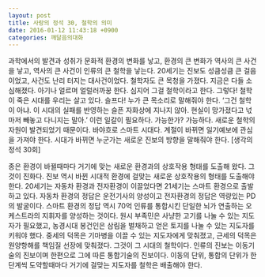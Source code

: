 ```yaml
---
layout: post
title: 사랑의 정석 30, 철학의 의미
date: 2016-01-12 11:43:18 +0900
categories: 깨달음의대화
---
```

과학에서의 발견과 성취가 문화적 환경의 변화를 낳고, 환경의 큰 변화가 역사의 큰 사건을 낳고, 역사의 큰 사건이 인류의 큰 철학을 낳는다. 20세기는 진보도 성큼성큼 큰 걸음이었고, 사건도 난리 터지는 대사건이었다. 철학자도 큰 목청을 가졌다. 지금은 다들 소심해졌다. 아기나 얼르며 얼럴러까꿍 한다. 심지어 그걸 철학이라고 한다. 그렇다! 철학이 죽은 시대를 우리는 살고 있다. 슬프다! 누가 큰 목소리로 말해줘야 한다. ‘그건 철학이 아냐. 이 시대의 실패를 반영하는 슬픈 자화상에 지나지 않아. 현실이 망가졌다고 넋마저 빼놓고 다니지는 말아.’ 이런 일갈이 필요하다. 가능한가? 가능하다. 새로운 철학의 자원이 발견되었기 때문이다. 바야흐로 스마트 시대다. 계절이 바뀌면 일기예보에 관심을 가져야 한다. 시대가 바뀌면 누군가는 새로운 진보의 방향을 말해줘야 한다. [생각의 정석 30회] 

  


종은 환경이 바뀔때마다 거기에 맞는 새로운 환경과의 상호작용 형태를 도출해 왔다. 그것이 진화다. 진보 역시 바뀐 시대적 환경에 걸맞는 새로운 상호작용의 형태를 도출해야 한다. 20세기는 자동차 환경과 전자환경이 이끌었다면 21세기는 스마트 환경으로 출발하고 있다. 자동차 환경의 정답은 운전기사의 양성이고 전자환경의 정답은 역량있는 PD의 발굴이다. 스마트 환경의 정답 역시 70억 인류를 통합시킨 단일한 뇌가 연출하는 오케스트라의 지휘자를 양성하는 것이다. 원시 부족민은 사냥한 고기를 나눌 수 있는 지도자가 필요했고, 농경시대 봉건인은 삼림을 벌채하고 얻은 토지를 나눌 수 있는 지도자를 키워야 했다. 중세의 덕목은 기마병을 이끌 수 있는 지도자에게 맞춰졌고, 근세의 덕목은 원양항해를 책임질 선장에 맞춰졌다. 그것이 그 시대의 철학이다. 인류의 진보는 이동기술의 진보이며 한편으로 그에 따른 통합기술의 진보이다. 이동의 단위, 통합의 단위가 한 단계씩 도약할때마다 거기에 걸맞는 지도자를 철학은 배출해야 한다.